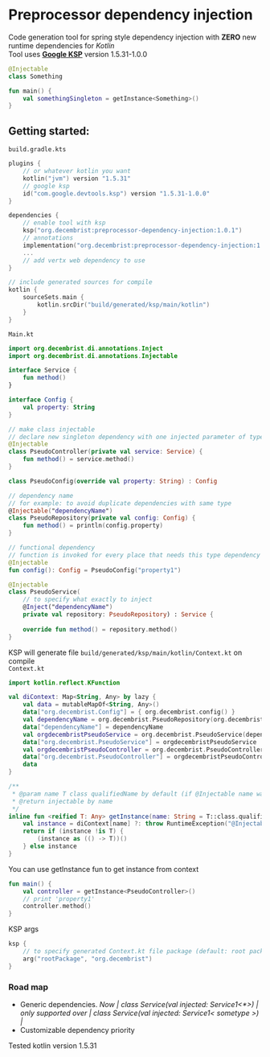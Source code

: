 # Preprocessor dependency injection

Code generation tool for spring style dependency injection with **ZERO** new runtime dependencies for _Kotlin_  
Tool uses **[Google KSP](https://github.com/google/ksp)** version 1.5.31-1.0.0

```kotlin
@Injectable
class Something

fun main() {
    val somethingSingleton = getInstance<Something>()
}
```

## Getting started:  
`build.gradle.kts`
```kotlin
plugins {  
    // or whatever kotlin you want
    kotlin("jvm") version "1.5.31"
    // google ksp
    id("com.google.devtools.ksp") version "1.5.31-1.0.0"
}
```

```kotlin
dependencies {
    // enable tool with ksp
    ksp("org.decembrist:preprocessor-dependency-injection:1.0.1")
    // annotations
    implementation("org.decembrist:preprocessor-dependency-injection:1.0.1")
    ...
    // add vertx web dependency to use
}
```

```kotlin
// include generated sources for compile
kotlin {
    sourceSets.main {
        kotlin.srcDir("build/generated/ksp/main/kotlin")
    }
}
```
`Main.kt`
```kotlin
import org.decembrist.di.annotations.Inject
import org.decembrist.di.annotations.Injectable

interface Service {
    fun method()
}

interface Config {
    val property: String
}

// make class injectable
// declare new singleton dependency with one injected parameter of type Server
@Injectable
class PseudoController(private val service: Service) {
    fun method() = service.method()
}

class PseudoConfig(override val property: String) : Config

// dependency name 
// for example: to avoid duplicate dependencies with same type
@Injectable("dependencyName")
class PseudoRepository(private val config: Config) {
    fun method() = println(config.property)
}

// functional dependency
// function is invoked for every place that needs this type dependency
@Injectable
fun config(): Config = PseudoConfig("property1")

@Injectable
class PseudoService(
    // to specify what exactly to inject 
    @Inject("dependencyName")
    private val repository: PseudoRepository) : Service {
    
    override fun method() = repository.method()
}

```
KSP will generate file `build/generated/ksp/main/kotlin/Context.kt` on compile  
`Context.kt`
```kotlin
import kotlin.reflect.KFunction

val diContext: Map<String, Any> by lazy {
    val data = mutableMapOf<String, Any>()
    data["org.decembrist.Config"] = { org.decembrist.config() }
    val dependencyName = org.decembrist.PseudoRepository(org.decembrist.config())
    data["dependencyName"] = dependencyName
    val orgdecembristPseudoService = org.decembrist.PseudoService(dependencyName)
    data["org.decembrist.PseudoService"] = orgdecembristPseudoService
    val orgdecembristPseudoController = org.decembrist.PseudoController(orgdecembristPseudoService)
    data["org.decembrist.PseudoController"] = orgdecembristPseudoController
    data
}

/**
 * @param name T class qualifiedName by default (if @Injectable name was not specified)
 * @return injectable by name
 */
inline fun <reified T: Any> getInstance(name: String = T::class.qualifiedName!!): T {
    val instance = diContext[name] ?: throw RuntimeException("@Injectable by name $name not found")
    return if (instance !is T) {
        (instance as (() -> T))()
    } else instance
}

```
You can use getInstance fun to get instance from context
```kotlin
fun main() {
    val controller = getInstance<PseudoController>()
    // print 'property1'
    controller.method()
}
```
KSP args
```kotlin
ksp {
    // to specify generated Context.kt file package (default: root package)
    arg("rootPackage", "org.decembrist")
}
```
### Road map
* Generic dependencies. _Now | class Service(val injected: Service1<*>) | only supported over | class Service(val injected: Service1< sometype >) |_
* Customizable dependency priority

Tested kotlin version 1.5.31